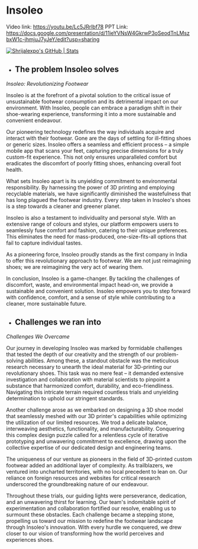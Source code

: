 # Insoleo
Video link: https://youtu.be/Lc5JRrlbf78
PPT Link: https://docs.google.com/presentation/d/11ieYVNsW4GkrwP3oSeodTnLMszbxW1c-jhmjuJ7yJeY/edit?usp=sharing

[![Shrijalexpo's GitHub | Stats](https://stats.quine.sh/Shrijalexpo/github?theme=dark)](https://quine.sh?utm_source=widgets&utm_campaign=Shrijalexpo)

- ## The problem Insoleo solves
*Insoleo: Revolutionizing Footwear*

Insoleo is at the forefront of a pivotal solution to the critical issue of unsustainable footwear consumption and its detrimental impact on our environment. With Insoleo, people can embrace a paradigm shift in their shoe-wearing experience, transforming it into a more sustainable and convenient endeavour.

Our pioneering technology redefines the way individuals acquire and interact with their footwear. Gone are the days of settling for ill-fitting shoes or generic sizes. Insoleo offers a seamless and efficient process – a simple mobile app that scans your feet, capturing precise dimensions for a truly custom-fit experience. This not only ensures unparalleled comfort but eradicates the discomfort of poorly fitting shoes, enhancing overall foot health.

What sets Insoleo apart is its unyielding commitment to environmental responsibility. By harnessing the power of 3D printing and employing recyclable materials, we have significantly diminished the wastefulness that has long plagued the footwear industry. Every step taken in Insoleo's shoes is a step towards a cleaner and greener planet.

Insoleo is also a testament to individuality and personal style. With an extensive range of colours and styles, our platform empowers users to seamlessly fuse comfort and fashion, catering to their unique preferences. This eliminates the need for mass-produced, one-size-fits-all options that fail to capture individual tastes.

As a pioneering force, Insoleo proudly stands as the first company in India to offer this revolutionary approach to footwear. We are not just reimagining shoes; we are reimagining the very act of wearing them.

In conclusion, Insoleo is a game-changer. By tackling the challenges of discomfort, waste, and environmental impact head-on, we provide a sustainable and convenient solution. Insoleo empowers you to step forward with confidence, comfort, and a sense of style while contributing to a cleaner, more sustainable future.

- ## Challenges we ran into
*Challenges We Overcame*

Our journey in developing Insoleo was marked by formidable challenges that tested the depth of our creativity and the strength of our problem-solving abilities. Among these, a standout obstacle was the meticulous research necessary to unearth the ideal material for 3D-printing our revolutionary shoes. This task was no mere feat – it demanded extensive investigation and collaboration with material scientists to pinpoint a substance that harmonized comfort, durability, and eco-friendliness. Navigating this intricate terrain required countless trials and unyielding determination to uphold our stringent standards.

Another challenge arose as we embarked on designing a 3D shoe model that seamlessly meshed with our 3D printer's capabilities while optimizing the utilization of our limited resources. We trod a delicate balance, interweaving aesthetics, functionality, and manufacturability. Conquering this complex design puzzle called for a relentless cycle of iterative prototyping and unwavering commitment to excellence, drawing upon the collective expertise of our dedicated design and engineering teams.

The uniqueness of our venture as pioneers in the field of 3D-printed custom footwear added an additional layer of complexity. As trailblazers, we ventured into uncharted territories, with no local precedent to lean on. Our reliance on foreign resources and websites for critical research underscored the groundbreaking nature of our endeavour.

Throughout these trials, our guiding lights were perseverance, dedication, and an unwavering thirst for learning. Our team's indomitable spirit of experimentation and collaboration fortified our resolve, enabling us to surmount these obstacles. Each challenge became a stepping stone, propelling us toward our mission to redefine the footwear landscape through Insoleo's innovation. With every hurdle we conquered, we drew closer to our vision of transforming how the world perceives and experiences shoes.
